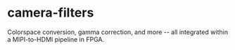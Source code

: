 # camera-filters
Colorspace conversion, gamma correction, and more -- all integrated within a MIPI-to-HDMI pipeline in FPGA.

